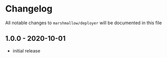# Changelog

All notable changes to `marshmallow/deployer` will be documented in this file

## 1.0.0 - 2020-10-01

- initial release

